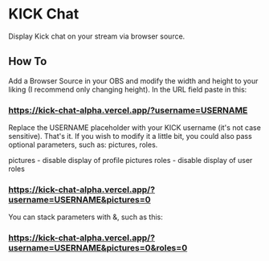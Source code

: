 # KICK Chat

Display Kick chat on your stream via browser source.

## How To

Add a Browser Source in your OBS and modify the width and height to your liking (I recommend only changing height). In the URL field paste in this:

### https://kick-chat-alpha.vercel.app/?username=USERNAME

Replace the USERNAME placeholder with your KICK username (it's not case sensitive).
That's it. If you wish to modify it a little bit, you could also pass optional parameters, such as: pictures, roles.

pictures - disable display of profile pictures
roles - disable display of user roles

### https://kick-chat-alpha.vercel.app/?username=USERNAME&pictures=0

You can stack parameters with &, such as this:

### https://kick-chat-alpha.vercel.app/?username=USERNAME&pictures=0&roles=0
